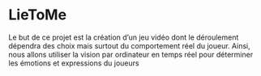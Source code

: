 # LieToMe
Le but de ce projet est la création d’un jeu vidéo dont le déroulement dépendra des choix mais surtout du comportement réel du joueur. Ainsi, nous allons utiliser la vision par ordinateur en temps réel pour déterminer les émotions et expressions du joueurs
